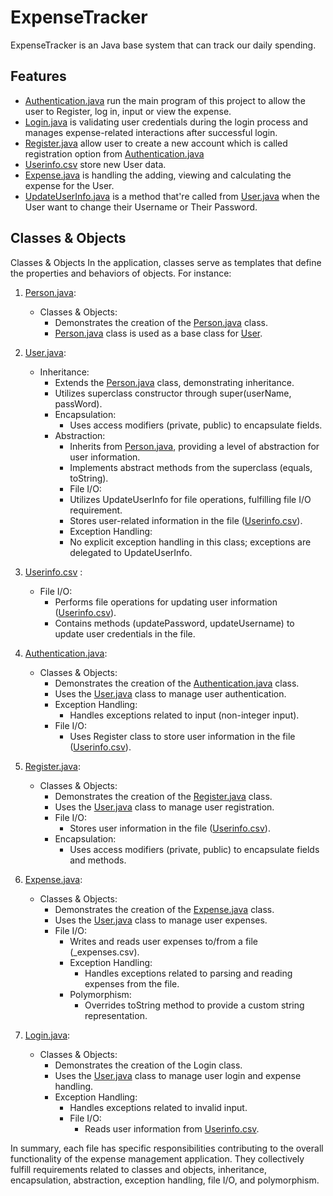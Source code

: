 # ExpenseTracker


ExpenseTracker is an Java base system that can track our daily spending. 


## Features

- [Authentication.java](https://github.com/KiengYang/ExpenseTracker/blob/main/Authenticate.java) run the main program of this project to allow the user to Register, log in, input or view the expense.
- [Login.java](https://github.com/KiengYang/ExpenseTracker/blob/main/Login.java) is validating user credentials during the login process and manages expense-related interactions after successful login.
- [Register.java](https://github.com/KiengYang/ExpenseTracker/blob/main/Register.java)  allow user to create a new account which is called registration option from [Authentication.java](https://github.com/KiengYang/ExpenseTracker/blob/main/Authenticate.java)
- [Userinfo.csv](https://github.com/KiengYang/ExpenseTracker/blob/main/UserInfo.csv) store new User data.
- [Expense.java](https://github.com/KiengYang/ExpenseTracker/blob/main/Expense.java) is handling the adding, viewing and calculating the expense for the User.
- [UpdateUserInfo.java](https://github.com/KiengYang/ExpenseTracker/blob/main/UpdateUserInfo.java) is a method that're called from [User.java](https://github.com/KiengYang/ExpenseTracker/blob/main/User.java) when the User want to change their Username or Their Password.



## Classes & Objects

Classes & Objects
In the application, classes serve as templates that define the properties and behaviors of objects. For instance:

1. [Person.java](https://github.com/KiengYang/ExpenseTracker/blob/main/Person.java):
   - Classes & Objects:
     - Demonstrates the creation of the [Person.java](https://github.com/KiengYang/ExpenseTracker/blob/main/Person.java) class.
     - [Person.java](https://github.com/KiengYang/ExpenseTracker/blob/main/Person.java) class is used as a base class for [User](https://github.com/KiengYang/ExpenseTracker/blob/main/User.java).

2. [User.java](https://github.com/KiengYang/ExpenseTracker/blob/main/User.java):
   - Inheritance:
     - Extends the [Person.java](https://github.com/KiengYang/ExpenseTracker/blob/main/Person.java) class, demonstrating inheritance.
     - Utilizes superclass constructor through super(userName, passWord).
     - Encapsulation:
       - Uses access modifiers (private, public) to encapsulate fields.
     - Abstraction:
       - Inherits from [Person.java](https://github.com/KiengYang/ExpenseTracker/blob/main/Person.java), providing a level of abstraction for user information.
       - Implements abstract methods from the superclass (equals, toString).
       - File I/O:
       - Utilizes UpdateUserInfo for file operations, fulfilling file I/O requirement.
       - Stores user-related information in the file ([Userinfo.csv](https://github.com/KiengYang/ExpenseTracker/blob/main/UserInfo.csv)).
       - Exception Handling:
       - No explicit exception handling in this class; exceptions are delegated to UpdateUserInfo.

3. [Userinfo.csv](https://github.com/KiengYang/ExpenseTracker/blob/main/UserInfo.csv) :
   - File I/O:
     - Performs file operations for updating user information ([Userinfo.csv](https://github.com/KiengYang/ExpenseTracker/blob/main/UserInfo.csv)).
     - Contains methods (updatePassword, updateUsername) to update user credentials in the file.

4. [Authentication.java](https://github.com/KiengYang/ExpenseTracker/blob/main/Authenticate.java):
   - Classes & Objects:
     - Demonstrates the creation of the [Authentication.java](https://github.com/KiengYang/ExpenseTracker/blob/main/Authenticate.java) class.
     - Uses the [User.java](https://github.com/KiengYang/ExpenseTracker/blob/main/User.java) class to manage user authentication.
     - Exception Handling:
       - Handles exceptions related to input (non-integer input).
     - File I/O:
       - Uses Register class to store user information in the file ([Userinfo.csv](https://github.com/KiengYang/ExpenseTracker/blob/main/UserInfo.csv)).

5. [Register.java](https://github.com/KiengYang/ExpenseTracker/blob/main/Register.java):
   - Classes & Objects:
     - Demonstrates the creation of the [Register.java](https://github.com/KiengYang/ExpenseTracker/blob/main/Register.java) class.
     - Uses the [User.java](https://github.com/KiengYang/ExpenseTracker/blob/main/User.java) class to manage user registration.
     - File I/O:
       - Stores user information in the file ([Userinfo.csv](https://github.com/KiengYang/ExpenseTracker/blob/main/UserInfo.csv)).
     - Encapsulation:
       - Uses access modifiers (private, public) to encapsulate fields and methods.

6. [Expense.java](https://github.com/KiengYang/ExpenseTracker/blob/main/Expense.java):
   - Classes & Objects:
     - Demonstrates the creation of the [Expense.java](https://github.com/KiengYang/ExpenseTracker/blob/main/Expense.java) class.
     - Uses the [User.java](https://github.com/KiengYang/ExpenseTracker/blob/main/User.java) class to manage user expenses.
     - File I/O:
       - Writes and reads user expenses to/from a file (_expenses.csv).
       - Exception Handling:
         - Handles exceptions related to parsing and reading expenses from the file.
       - Polymorphism:
         - Overrides toString method to provide a custom string representation.

7. [Login.java](https://github.com/KiengYang/ExpenseTracker/blob/main/Login.java):
   - Classes & Objects:
     - Demonstrates the creation of the Login class.
     - Uses the [User.java](https://github.com/KiengYang/ExpenseTracker/blob/main/User.java) class to manage user login and expense handling.
     - Exception Handling:
       - Handles exceptions related to invalid input.
       - File I/O:
         - Reads user information from [Userinfo.csv](https://github.com/KiengYang/ExpenseTracker/blob/main/UserInfo.csv).

In summary, each file has specific responsibilities contributing to the overall functionality of the expense management application. They collectively fulfill requirements related to classes and objects, inheritance, encapsulation, abstraction, exception handling, file I/O, and polymorphism.
